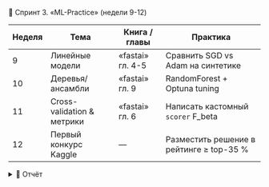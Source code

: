 📅 Спринт 3. «ML-Practice» (недели 9-12)

| Неделя | Тема                       | Книга / главы    | Практика                                 |
| ------ | -------------------------- | ---------------- | ---------------------------------------- |
| 9      | Линейные модели            | «fastai» гл. 4-5 | Сравнить SGD vs Adam на синтетике        |
| 10     | Деревья/ансамбли           | «fastai» гл. 9   | RandomForest + Optuna tuning             |
| 11     | Cross-validation & метрики | «fastai» гл. 6   | Написать кастомный `scorer` F\_beta      |
| 12     | Первый конкурс Kaggle      | —                | Разместить решение в рейтинге ≥ top-35 % |


<details>
<summary>📌 Отчёт</summary>

    [ ] LB-файл с результатами CV в README

    [ ] mlflow ui с логами экспериментов

</details>
